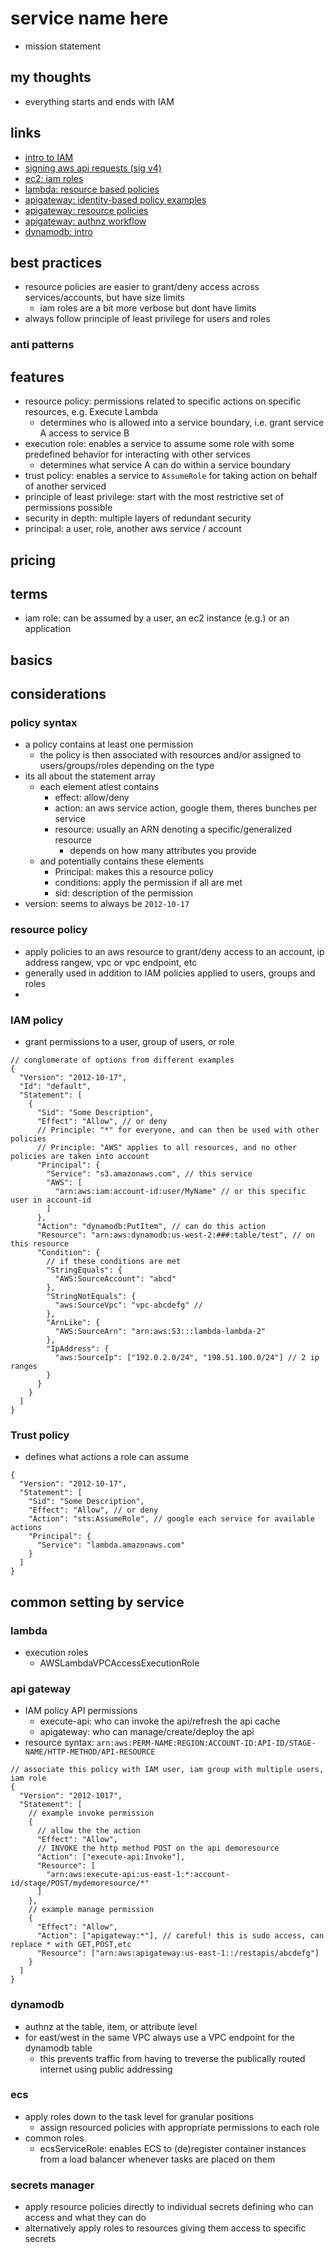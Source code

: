 # service name here

- mission statement

## my thoughts

- everything starts and ends with IAM

## links

- [intro to IAM](https://docs.aws.amazon.com/IAM/latest/UserGuide/intro-structure.html)
- [signing aws api requests (sig v4)](https://docs.aws.amazon.com/IAM/latest/UserGuide/reference_aws-signing.html)
- [ec2: iam roles](https://docs.aws.amazon.com/AWSEC2/latest/UserGuide/iam-roles-for-amazon-ec2.html)
- [lambda: resource based policies](https://docs.aws.amazon.com/lambda/latest/dg/access-control-resource-based.html)
- [apigateway: identity-based policy examples](https://docs.aws.amazon.com/apigateway/latest/developerguide/security_iam_id-based-policy-examples.html)
- [apigateway: resource policies](https://docs.aws.amazon.com/apigateway/latest/developerguide/apigateway-resource-policies.html)
- [apigateway: authnz workflow](https://docs.aws.amazon.com/apigateway/latest/developerguide/apigateway-authorization-flow.html)
- [dynamodb: intro](http://docs.aws.amazon.com/amazondynamodb/latest/developerguide/UsingIAMWithDDB.html)

## best practices

- resource policies are easier to grant/deny access across services/accounts, but have size limits
  - iam roles are a bit more verbose but dont have limits
- always follow principle of least privilege for users and roles

### anti patterns

## features

- resource policy: permissions related to specific actions on specific resources, e.g. Execute Lambda
  - determines who is allowed into a service boundary, i.e. grant service A access to service B
- execution role: enables a service to assume some role with some predefined behavior for interacting with other services
  - determines what service A can do within a service boundary
- trust policy: enables a service to `AssumeRole` for taking action on behalf of another serviced
- principle of least privilege: start with the most restrictive set of permissions possible
- security in depth: multiple layers of redundant security
- principal: a user, role, another aws service / account

## pricing

## terms

- iam role: can be assumed by a user, an ec2 instance (e.g.) or an application

## basics

## considerations

### policy syntax

- a policy contains at least one permission
  - the policy is then associated with resources and/or assigned to users/groups/roles depending on the type
- its all about the statement array
  - each element atlest contains
    - effect: allow/deny
    - action: an aws service action, google them, theres bunches per service
    - resource: usually an ARN denoting a specific/generalized resource
      - depends on how many attributes you provide
  - and potentially contains these elements
    - Principal: makes this a resource policy
    - conditions: apply the permission if all are met
    - sid: description of the permission
- version: seems to always be `2012-10-17`

### resource policy

- apply policies to an aws resource to grant/deny access to an account, ip address rangew, vpc or vpc endpoint, etc
- generally used in addition to IAM policies applied to users, groups and roles
-

### IAM policy

- grant permissions to a user, group of users, or role

```jsonc
// conglomerate of options from different examples
{
  "Version": "2012-10-17",
  "Id": "default",
  "Statement": [
    {
      "Sid": "Some Description",
      "Effect": "Allow", // or deny
      // Principle: "*" for everyone, and can then be used with other policies
      // Principle: "AWS" applies to all resources, and no other policies are taken into account
      "Principal": {
        "Service": "s3.amazonaws.com", // this service
        "AWS": [
          "arn:aws:iam:account-id:user/MyName" // or this specific user in account-id
        ]
      },
      "Action": "dynamodb:PutItem", // can do this action
      "Resource": "arn:aws:dynamodb:us-west-2:###:table/test", // on this resource
      "Condition": {
        // if these conditions are met
        "StringEquals": {
          "AWS:SourceAccount": "abcd"
        },
        "StringNotEquals": {
          "aws:SourceVpc": "vpc-abcdefg" //
        },
        "ArnLike": {
          "AWS:SourceArn": "arn:aws:S3:::lambda-lambda-2"
        },
        "IpAddress": {
          "aws:SourceIp": ["192.0.2.0/24", "198.51.100.0/24"] // 2 ip ranges
        }
      }
    }
  ]
}
```

### Trust policy

- defines what actions a role can assume

```jsonc
{
  "Version": "2012-10-17",
  "Statement": [
    "Sid": "Some Description",
    "Effect": "Allow", // or deny
    "Action": "sts:AssumeRole", // google each service for available actions
    "Principal": {
      "Service": "lambda.amazonaws.com"
    }
  ]
}

```

## common setting by service

### lambda

- execution roles
  - AWSLambdaVPCAccessExecutionRole

### api gateway

- IAM policy API permissions
  - execute-api: who can invoke the api/refresh the api cache
  - apigateway: who can manage/create/deploy the api
- resource syntax: `arn:aws:PERM-NAME:REGION:ACCOUNT-ID:API-ID/STAGE-NAME/HTTP-METHOD/API-RESOURCE`

```jsonc
// associate this policy with IAM user, iam group with multiple users, iam role
{
  "Version": "2012-1017",
  "Statement": [
    // example invoke permission
    {
      // allow the the action
      "Effect": "Allow",
      // INVOKE the http method POST on the api demoresource
      "Action": ["execute-api:Invoke"],
      "Resource": [
        "arn:aws:execute-api:us-east-1:*:account-id/stage/POST/mydemoresource/*"
      ]
    },
    // example manage permission
    {
      "Effect": "Allow",
      "Action": ["apigateway:*"], // careful! this is sudo access, can replace * with GET,POST,etc
      "Resource": ["arn:aws:apigateway:us-east-1::/restapis/abcdefg"]
    }
  ]
}
```

### dynamodb

- authnz at the table, item, or attribute level
- for east/west in the same VPC always use a VPC endpoint for the dynamodb table
  - this prevents traffic from having to treverse the publically routed internet using public addressing

### ecs

- apply roles down to the task level for granular positions
  - assign resourced policies with appropriate permissions to each role
- common roles
  - ecsServiceRole: enables ECS to (de)register container instances from a load balancer whenever tasks are placed on them

### secrets manager

- apply resource policies directly to individual secrets defining who can access and what they can do
- alternatively apply roles to resources giving them access to specific secrets
